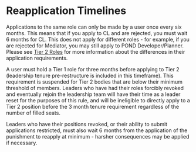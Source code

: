# Reapplication Timelines

Applications to the same role can only be made by a user once every six months. This means that if you apply to CL and are rejected, you must wait 6 months for CL. This does not apply for different roles - for example, if you are rejected for Mediator, you may still apply to POND Developer/Planner. Please see [Tier 2 Roles](../../07-Leadership-Roles/03-Tier-2/01-Tier-2.md) for more information about the differences in their application requirements.
 
A user must hold a Tier 1 role for three months before applying to Tier 2 (leadership tenure pre-restructure is included in this timeframe). This requirement is suspended for Tier 2 bodies that are below their minimum threshold of members. Leaders who have had their roles forcibly revoked and eventually rejoin the leadership team will have their time as a leader reset for the purposes of this rule, and will be ineligible to directly apply to a Tier 2 position before the 3 month tenure requirement regardless of the number of filled seats.

Leaders who have their positions revoked, or their ability to submit applications restricted, must also wait 6 months from the application of the punishment to reapply at minimum - harsher consequences may be applied if necessary.